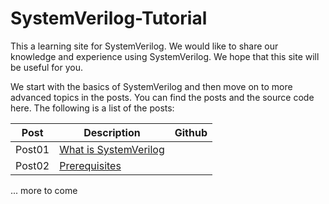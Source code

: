 # SystemVerilog-Tutorial
This a learning site for SystemVerilog. We would like to share our knowledge and experience using SystemVerilog. We hope that this site will be useful for you. 

We start with the basics of SystemVerilog and then move on to more advanced topics in the posts. You can find the posts and the source code here. The following is a list of the posts:

| Post | Description | Github |
| ---- | ----------- | ------ |
| Post01 | [What is SystemVerilog](https://bitvector.dev/systemverilog-get-started-introduction/) |
| Post02 | [Prerequisites](https://bitvector.dev/systemverilog-get-started-prerequisite/) |

... more to come
